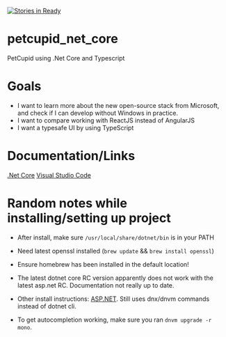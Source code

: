[![Stories in Ready](https://badge.waffle.io/jansabbe/petcupid_net_core.png?label=ready&title=Ready)](https://waffle.io/jansabbe/petcupid_net_core)

# petcupid_net_core
PetCupid using .Net Core and Typescript

# Goals

* I want to learn more about the new open-source stack from Microsoft, and check if I can develop without Windows in practice.
* I want to compare working with ReactJS instead of AngularJS
* I want a typesafe UI by using TypeScript

# Documentation/Links

[.Net Core](https://dotnet.github.io/)
[Visual Studio Code](https://code.visualstudio.com)

# Random notes while installing/setting up project

* After install, make sure `/usr/local/share/dotnet/bin` is in your PATH
* Need latest openssl installed (`brew update` && `brew install openssl`)
* Ensure homebrew has been installed in the default location!

* The latest dotnet core RC version apparently does not work with the latest asp.net RC. Documentation not really up to date.

* Other install instructions: [ASP.NET](https://docs.asp.net/en/latest/getting-started/installing-on-mac.html). Still uses dnx/dnvm commands instead of dotnet cli.

* To get autocompletion working, make sure you ran `dnvm upgrade -r mono`. 